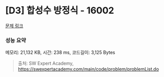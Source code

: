 # [D3] 합성수 방정식 - 16002 

[문제 링크](https://swexpertacademy.com/main/code/problem/problemDetail.do?contestProbId=AYYAGCNKPgIDFARc) 

### 성능 요약

메모리: 21,132 KB, 시간: 238 ms, 코드길이: 3,125 Bytes



> 출처: SW Expert Academy, https://swexpertacademy.com/main/code/problem/problemList.do